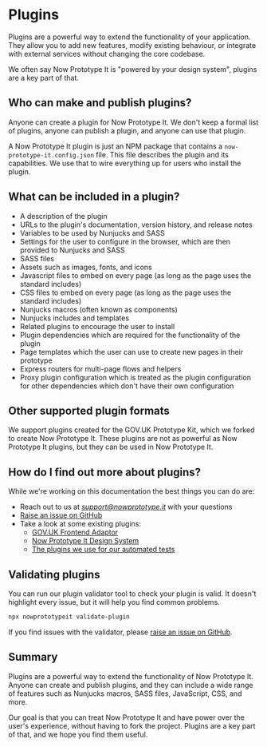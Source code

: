 # Plugins

Plugins are a powerful way to extend the functionality of your application. They allow you to add new features, modify existing behaviour, or integrate with external services without changing the core codebase.

We often say Now Prototype It is "powered by your design system", plugins are a key part of that.

## Who can make and publish plugins?

Anyone can create a plugin for Now Prototype It. We don't keep a formal list of plugins, anyone can publish a plugin, and anyone can use that plugin.

A Now Prototype It plugin is just an NPM package that contains a `now-prototype-it.config.json` file. This file describes the plugin and its capabilities.  We use that to wire everything up for users who install the plugin.

## What can be included in a plugin?

- A description of the plugin
- URLs to the plugin's documentation, version history, and release notes
- Variables to be used by Nunjucks and SASS
- Settings for the user to configure in the browser, which are then provided to Nunjucks and SASS
- SASS files
- Assets such as images, fonts, and icons
- Javascript files to embed on every page (as long as the page uses the standard includes)
- CSS files to embed on every page (as long as the page uses the standard includes)
- Nunjucks macros (often known as components)
- Nunjucks includes and templates
- Related plugins to encourage the user to install
- Plugin dependencies which are required for the functionality of the plugin
- Page templates which the user can use to create new pages in their prototype
- Express routers for multi-page flows and helpers
- Proxy plugin configuration which is treated as the plugin configuration for other dependencies which don't have their own configuration

## Other supported plugin formats

We support plugins created for the GOV.UK Prototype Kit, which we forked to create Now Prototype It.  These plugins are not as powerful as Now Prototype It plugins, but they can be used in Now Prototype It.

## How do I find out more about plugins?

While we're working on this documentation the best things you can do are:

- Reach out to us at *support@nowprototype.it* with your questions
- [Raise an issue on GitHub](https://github.com/nowprototypeit/nowprototypeit/issues)
- Take a look at some existing plugins:
  - [GOV.UK Frontend Adaptor](https://github.com/nowprototypeit/adaptors/tree/main/govuk-frontend-adaptor)
  - [Now Prototype It Design System](https://github.com/nowprototypeit/design-system)
  - [The plugins we use for our automated tests](https://github.com/nowprototypeit/nowprototypeit/tree/main/features/fixtures/plugins)

## Validating plugins

You can run our plugin validator tool to check your plugin is valid.  It doesn't highlight every issue, but it will help you find common problems.

```bash
npx nowprototypeit validate-plugin
```

If you find issues with the validator, please [raise an issue on GitHub](https://github.com/nowprototypeit/nowprototypeit/issues).


## Summary

Plugins are a powerful way to extend the functionality of Now Prototype It. Anyone can create and publish plugins, and they can include a wide range of features such as Nunjucks macros, SASS files, JavaScript, CSS, and more.

Our goal is that you can treat Now Prototype It and have power over the user's experience, without having to fork the project.  Plugins are a key part of that, and we hope you find them useful.
